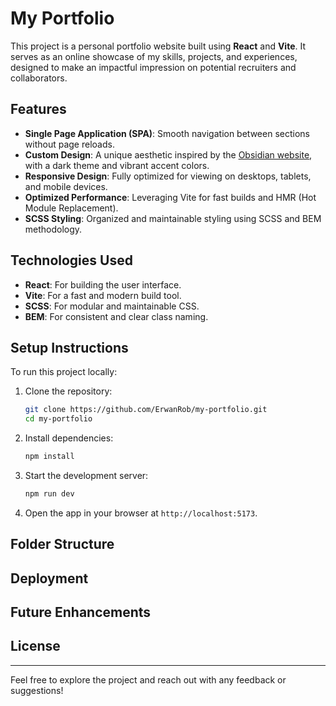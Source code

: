 # My Portfolio

This project is a personal portfolio website built using **React** and **Vite**. It serves as an online showcase of my skills, projects, and experiences, designed to make an impactful impression on potential recruiters and collaborators.

## Features

- **Single Page Application (SPA)**: Smooth navigation between sections without page reloads.
- **Custom Design**: A unique aesthetic inspired by the [Obsidian website](https://obsidian.md/), with a dark theme and vibrant accent colors.
- **Responsive Design**: Fully optimized for viewing on desktops, tablets, and mobile devices.
- **Optimized Performance**: Leveraging Vite for fast builds and HMR (Hot Module Replacement).
- **SCSS Styling**: Organized and maintainable styling using SCSS and BEM methodology.

## Technologies Used

- **React**: For building the user interface.
- **Vite**: For a fast and modern build tool.
- **SCSS**: For modular and maintainable CSS.
- **BEM**: For consistent and clear class naming.

## Setup Instructions

To run this project locally:

1. Clone the repository:

   ```bash
   git clone https://github.com/ErwanRob/my-portfolio.git
   cd my-portfolio
   ```

2. Install dependencies:

   ```bash
   npm install
   ```

3. Start the development server:

   ```bash
   npm run dev
   ```

4. Open the app in your browser at `http://localhost:5173`.

## Folder Structure

<!-- ```
my-portfolio/
├── public/            # Static assets
├── src/
│   ├── components/    # React components
│   ├── styles/        # SCSS files
│   ├── App.jsx        # Main application file
│   └── main.jsx       # React entry point
├── index.html         # HTML entry point
├── vite.config.js     # Vite configuration
└── README.md          # Project documentation
``` -->

## Deployment

<!-- This project is intended to be deployed on platforms like GitHub Pages, Netlify, or Vercel. To build for production:

1. Generate the production build:
   ```bash
   npm run build
   ```

2. Deploy the contents of the `dist/` folder to your chosen hosting platform. -->

## Future Enhancements

<!-- - Add animations for smoother transitions.
- Integrate a contact form with email functionality.
- Include a blog section for sharing insights and updates. -->

## License

<!-- This project is open-source and available under the [MIT License](LICENSE). -->

---

Feel free to explore the project and reach out with any feedback or suggestions!
